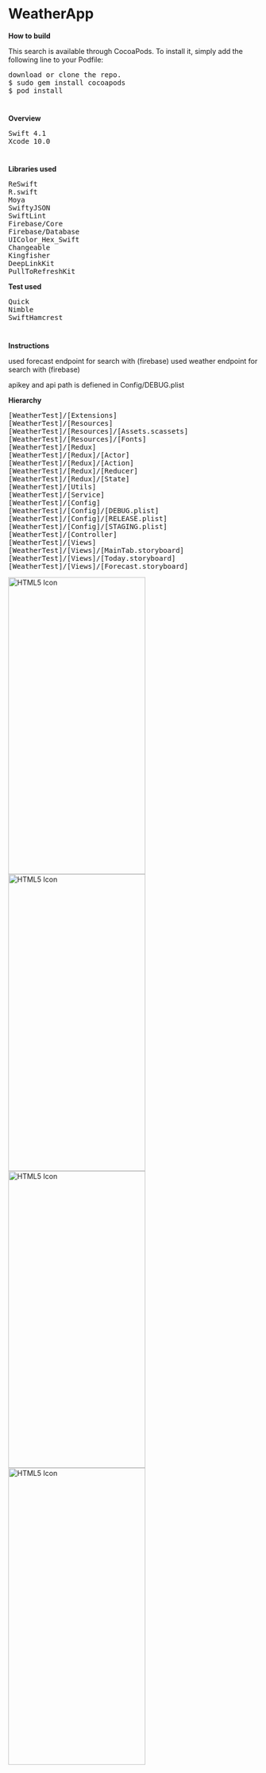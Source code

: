 # WeatherApp

<b>How to build</b>
<p>This search is available through CocoaPods. To install it, simply add the following line to your Podfile:</p>
<pre>
download or clone the repo.
$ sudo gem install cocoapods
$ pod install
</pre>

<h1></h1>

<b>Overview</b>
<pre>
Swift 4.1
Xcode 10.0
</pre>

<h1></h1>

<b>Libraries used</b>
<pre>
ReSwift
R.swift
Moya
SwiftyJSON
SwiftLint
Firebase/Core
Firebase/Database
UIColor_Hex_Swift
Changeable
Kingfisher
DeepLinkKit
PullToRefreshKit
</pre>

<b>Test used</b>
<pre>
Quick
Nimble
SwiftHamcrest
</pre>

<h1></h1>

<b>Instructions</b>

used forecast endpoint for search with (firebase)
used weather endpoint for search with (firebase)

apikey and api path is defiened in Config/DEBUG.plist

<b>Hierarchy</b>

<pre>
[WeatherTest]/[Extensions]
[WeatherTest]/[Resources]
[WeatherTest]/[Resources]/[Assets.scassets]
[WeatherTest]/[Resources]/[Fonts]
[WeatherTest]/[Redux]
[WeatherTest]/[Redux]/[Actor]
[WeatherTest]/[Redux]/[Action]
[WeatherTest]/[Redux]/[Reducer]
[WeatherTest]/[Redux]/[State]
[WeatherTest]/[Utils]
[WeatherTest]/[Service]
[WeatherTest]/[Config]
[WeatherTest]/[Config]/[DEBUG.plist]
[WeatherTest]/[Config]/[RELEASE.plist]
[WeatherTest]/[Config]/[STAGING.plist]
[WeatherTest]/[Controller]
[WeatherTest]/[Views]
[WeatherTest]/[Views]/[MainTab.storyboard]
[WeatherTest]/[Views]/[Today.storyboard]
[WeatherTest]/[Views]/[Forecast.storyboard]
</pre>

<img src="https://raw.githubusercontent.com/serdarbakirtas/WeatherApp/master/Screenshots/01.png" alt="HTML5 Icon" width="276" height="598"> <img src="https://raw.githubusercontent.com/serdarbakirtas/WeatherApp/master/Screenshots/02.png" alt="HTML5 Icon" width="276" height="598"> <img src="https://raw.githubusercontent.com/serdarbakirtas/WeatherApp/master/Screenshots/03.png" alt="HTML5 Icon" width="276" height="598"> <img src="https://raw.githubusercontent.com/serdarbakirtas/WeatherApp/master/Screenshots/04.png" alt="HTML5 Icon" width="276" height="598">
